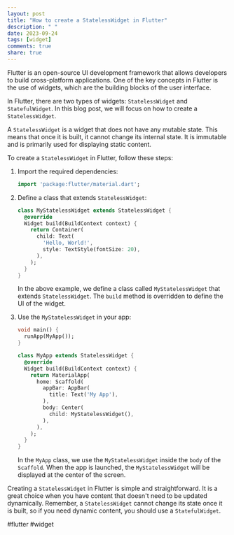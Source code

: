 ```yaml
---
layout: post
title: "How to create a StatelessWidget in Flutter"
description: " "
date: 2023-09-24
tags: [widget]
comments: true
share: true
---
```


Flutter is an open-source UI development framework that allows developers to build cross-platform applications. One of the key concepts in Flutter is the use of widgets, which are the building blocks of the user interface.

In Flutter, there are two types of widgets: `StatelessWidget` and `StatefulWidget`. In this blog post, we will focus on how to create a `StatelessWidget`.

A `StatelessWidget` is a widget that does not have any mutable state. This means that once it is built, it cannot change its internal state. It is immutable and is primarily used for displaying static content.

To create a `StatelessWidget` in Flutter, follow these steps:

1. Import the required dependencies:

   ```dart
   import 'package:flutter/material.dart';
   ```

2. Define a class that extends `StatelessWidget`:

   ```dart
   class MyStatelessWidget extends StatelessWidget {
     @override
     Widget build(BuildContext context) {
       return Container(
         child: Text(
           'Hello, World!',
           style: TextStyle(fontSize: 20),
         ),
       );
     }
   }
   ```

   In the above example, we define a class called `MyStatelessWidget` that extends `StatelessWidget`. The `build` method is overridden to define the UI of the widget.

3. Use the `MyStatelessWidget` in your app:

   ```dart
   void main() {
     runApp(MyApp());
   }

   class MyApp extends StatelessWidget {
     @override
     Widget build(BuildContext context) {
       return MaterialApp(
         home: Scaffold(
           appBar: AppBar(
             title: Text('My App'),
           ),
           body: Center(
             child: MyStatelessWidget(),
           ),
         ),
       );
     }
   }
   ```

   In the `MyApp` class, we use the `MyStatelessWidget` inside the `body` of the `Scaffold`. When the app is launched, the `MyStatelessWidget` will be displayed at the center of the screen.

Creating a `StatelessWidget` in Flutter is simple and straightforward. It is a great choice when you have content that doesn't need to be updated dynamically. Remember, a `StatelessWidget` cannot change its state once it is built, so if you need dynamic content, you should use a `StatefulWidget`.

#flutter #widget